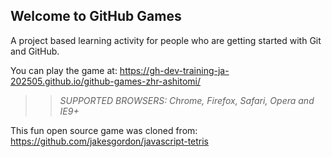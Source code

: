 ## Welcome to GitHub Games

A project based learning activity for people who are getting started with Git and GitHub.

You can play the game at: https://gh-dev-training-ja-202505.github.io/github-games-zhr-ashitomi/

>> _*SUPPORTED BROWSERS*: Chrome, Firefox, Safari, Opera and IE9+_

This fun open source game was cloned from: https://github.com/jakesgordon/javascript-tetris

